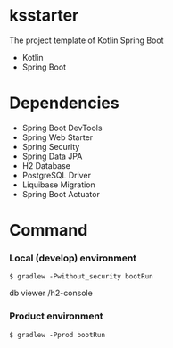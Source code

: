# ksstarter
The project template of Kotlin Spring Boot

- Kotlin 
- Spring Boot

# Dependencies
- Spring Boot DevTools
- Spring Web Starter
- Spring Security
- Spring Data JPA
- H2 Database
- PostgreSQL Driver
- Liquibase Migration
- Spring Boot Actuator

# Command

### Local (develop) environment

```
$ gradlew -Pwithout_security bootRun
```

db viewer /h2-console

### Product environment

```
$ gradlew -Pprod bootRun
```
